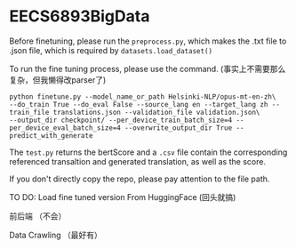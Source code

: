 # EECS6893BigData
Before finetuning, please run the `preprocess.py`, which makes the .txt file to .json file, which is required by `datasets.load_dataset()`

To run the fine tuning process, please use the command. (事实上不需要那么复杂，但我懒得改parser了)
```
python finetune.py --model_name_or_path Helsinki-NLP/opus-mt-en-zh\
--do_train True --do_eval False --source_lang en --target_lang zh --train_file translations.json --validation_file validation.json\
--output_dir checkpoint/ --per_device_train_batch_size=4 --per_device_eval_batch_size=4 --overwrite_output_dir True --predict_with_generate
```

The `test.py` returns the bertScore and a `.csv` file contain the corresponding referenced transaltion and generated translation, as well as the score.

If you don't directly copy the repo, please pay attention to the file path.

TO DO:
Load fine tuned version From HuggingFace (回头就搞)

前后端 （不会）

Data Crawling （最好有）
